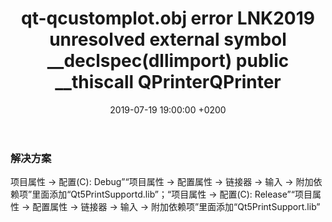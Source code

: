 ﻿---
layout: post
title:  "qt-qcustomplot.obj  error LNK2019 unresolved external symbol __declspec(dllimport) public __thiscall QPrinterQPrinter"
date:   2019-07-19 19:00:00 +0200
categories: qt
---
### 解决方案  
项目属性 -> 配置(C): Debug”“项目属性 -> 配置属性 -> 链接器 -> 输入 -> 附加依赖项”里面添加“Qt5PrintSupportd.lib”；“项目属性 -> 配置(C): Release”“项目属性 -> 配置属性 -> 链接器 -> 输入 -> 附加依赖项”里面添加“Qt5PrintSupport.lib”
